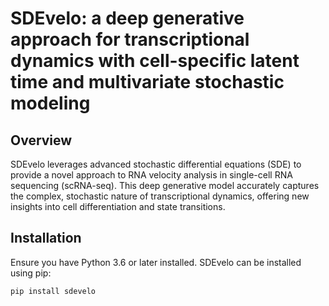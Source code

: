 # SDEvelo: a deep generative approach for transcriptional dynamics with cell-specific latent time and multivariate stochastic modeling

## Overview

SDEvelo leverages advanced stochastic differential equations (SDE) to provide a novel approach to RNA velocity analysis in single-cell RNA sequencing (scRNA-seq). This deep generative model accurately captures the complex, stochastic nature of transcriptional dynamics, offering new insights into cell differentiation and state transitions.

## Installation

Ensure you have Python 3.6 or later installed. SDEvelo can be installed using pip:

```bash
pip install sdevelo
